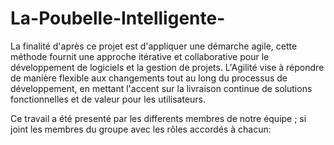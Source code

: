 # La-Poubelle-Intelligente-
La finalité d'après ce projet est d'appliquer une démarche agile, cette méthode  fournit une approche itérative et collaborative pour le développement de logiciels et la gestion de projets. L'Agilité vise à répondre de manière flexible aux changements tout au long du processus de développement, en mettant l'accent sur la livraison continue de solutions fonctionnelles et de valeur pour les utilisateurs.

Ce travail a été presenté par les differents membres de notre équipe ; si joint les membres du groupe avec les rôles accordés à chacun: 

